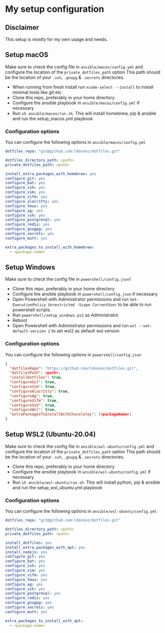 # My setup configuration

## Disclaimer

This setup is mostly for my own usage and needs.

## Setup macOS

Make sure to check the config file in `ansible/macos/config.yml` and configure the location of the `private_dotfiles_path` option
This path should be the location of your `.ssh`, `.gnupg` & `.secrets` directories.

- When running from fresh install run `xcode-select --install` to install minimal tools like git etc
- Clone this repo, preferably in your home directory
- Configure the ansible playbook in `ansible/macos/config.yml` if necessary
- Run `sh ansible/macos/run.sh`. This will install homebrew, pip & ansible and run the setup_macos.yml playbook

### Configuration options

You can configure the following options in `ansible/macos/config.yml`

```yml
dotfiles_repo: "git@github.com:ldonnez/dotfiles.git"

dotfiles_directory_path: <path>
private_dotfiles_path: <path>

install_extra_packages_with_homebrew: yes
configure_git: yes
configure_bat: yes
configure_zsh: yes
configure_vim: yes
configure_vifm: yes
configure_alacritty: yes
configure_tmux: yes
configure_ag: yes
configure_ssh: yes
configure_postgresql: yes
configure_redis: yes
configure_gnugpg: yes
configure_secrets: yes
configure_mutt: yes

extra_packages_to_install_with_homebrew:
  - <package-name>
```

## Setup Windows

Make sure to check the config file in `powershell/config.json`!

- Clone this repo, preferably in your home directory
- Configure the ansible playbook in `powershell/config.json` if necessary
- Open Powershell with Administrator permissions and run `Set-ExecutionPolicy Unrestricted -Scope CurrentUser` to be able to run powershell scripts.
- Run `powershell/setup_windows.ps1` as Administrator
- Reboot
- Open Powershell with Administrator permissions and run `wsl --set-default-version 2` to set wsl2 as default wsl version

### Configuration options

You can configure the following options in `powershell/config.json`

```json
{
  "dotfilesRepo": "https://github.com/ldonnez/dotfiles.git",
  "dotfilesPath": <path>,
  "installDotfiles": true,
  "configureGit": true,
  "configureVim": true,
  "configureAlacritty": true,
  "configureAg": true,
  "configureVifm": true,
  "configureSsh": true,
  "configureWsl": true,
  "extraPackagesToInstallWithChocolatey": [<packageName>]
}
```

## Setup WSL2 (Ubuntu-20.04)

Make sure to check the config file in `ansible/wsl-ubuntu/config.yml` and configure the location of the `private_dotfiles_path` option
This path should be the location of your `.ssh`, `.gnupg` & `.secrets` directories.

- Clone this repo, preferably in your home directory
- Configure the ansible playbook in `ansible/wsl-ubuntu/config.yml` if necessary
- Run `sh ansible/wsl-ubuntu/run.sh`. This will install python, pip & ansible and run the setup_wsl_ubuntu.yml playbook

### Configuration options

You can configure the following options in `ansible/wsl-ubuntu/config.yml`

```yml
dotfiles_repo: "git@github.com:ldonnez/dotfiles.git"

dotfiles_directory_path: <path>
private_dotfiles_path: <path>

install_dotfiles: yes
install_extra_packages_with_apt: yes
install_nodejs: yes
configure_git: yes
configure_bat: yes
configure_zsh: yes
configure_vim: yes
configure_vifm: yes
configure_tmux: yes
configure_ag: yes
configure_ssh: yes
configure_postgresql: yes
configure_redis: yes
configure_gnugpg: yes
configure_secrets: yes
configure_mutt: yes

extra_packages_to_install_with_apt:
  - <package-name>
```
